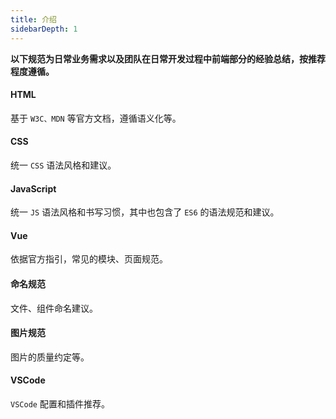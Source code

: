 ```yaml
---
title: 介绍
sidebarDepth: 1
---
```


**以下规范为日常业务需求以及团队在日常开发过程中前端部分的经验总结，按推荐程度遵循。**

#### HTML

基于 `W3C、MDN` 等官方文档，遵循语义化等。

#### CSS

统一 `CSS` 语法风格和建议。

#### JavaScript

统一 `JS` 语法风格和书写习惯，其中也包含了 `ES6` 的语法规范和建议。

#### Vue

依据官方指引，常见的模块、页面规范。

#### 命名规范

文件、组件命名建议。

#### 图片规范

图片的质量约定等。

#### VSCode

`VSCode` 配置和插件推荐。
